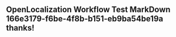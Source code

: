 <properties
ms.topic="hero-topic"
ms.test1="hero-topic"
ms.test2="test"/>

## OpenLocalization Workflow Test MarkDown 166e3179-f6be-4f8b-b151-eb9ba54be19a thanks!
